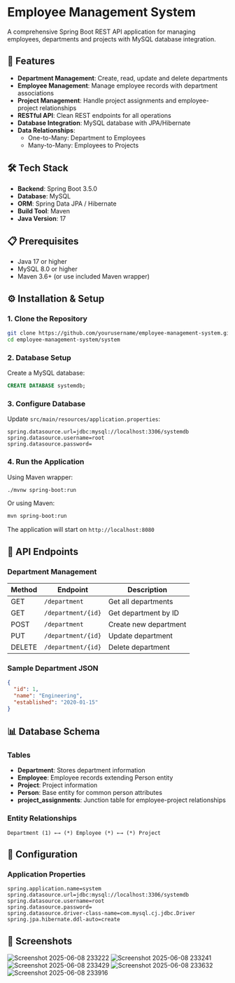 # Employee Management System

A comprehensive Spring Boot REST API application for managing employees, departments and projects with MySQL database integration.

## 🚀 Features

- **Department Management**: Create, read, update and delete departments
- **Employee Management**: Manage employee records with department associations
- **Project Management**: Handle project assignments and employee-project relationships
- **RESTful API**: Clean REST endpoints for all operations
- **Database Integration**: MySQL database with JPA/Hibernate
- **Data Relationships**: 
  - One-to-Many: Department to Employees
  - Many-to-Many: Employees to Projects

## 🛠️ Tech Stack

- **Backend**: Spring Boot 3.5.0
- **Database**: MySQL
- **ORM**: Spring Data JPA / Hibernate
- **Build Tool**: Maven
- **Java Version**: 17

## 📋 Prerequisites

- Java 17 or higher
- MySQL 8.0 or higher
- Maven 3.6+ (or use included Maven wrapper)

## ⚙️ Installation & Setup

### 1. Clone the Repository
```bash
git clone https://github.com/yourusername/employee-management-system.git
cd employee-management-system/system
```

### 2. Database Setup
Create a MySQL database:
```sql
CREATE DATABASE systemdb;
```

### 3. Configure Database
Update `src/main/resources/application.properties`:
```properties
spring.datasource.url=jdbc:mysql://localhost:3306/systemdb
spring.datasource.username=root
spring.datasource.password=
```

### 4. Run the Application
Using Maven wrapper:
```bash
./mvnw spring-boot:run
```

Or using Maven:
```bash
mvn spring-boot:run
```

The application will start on `http://localhost:8080`

## 📡 API Endpoints

### Department Management

| Method | Endpoint | Description |
|--------|----------|-------------|
| GET | `/department` | Get all departments |
| GET | `/department/{id}` | Get department by ID |
| POST | `/department` | Create new department |
| PUT | `/department/{id}` | Update department |
| DELETE | `/department/{id}` | Delete department |

### Sample Department JSON
```json
{
  "id": 1,
  "name": "Engineering",
  "established": "2020-01-15"
}
```

## 📊 Database Schema

### Tables
- **Department**: Stores department information
- **Employee**: Employee records extending Person entity
- **Project**: Project information
- **Person**: Base entity for common person attributes
- **project_assignments**: Junction table for employee-project relationships

### Entity Relationships
```
Department (1) ←→ (*) Employee (*) ←→ (*) Project
```

## 🔧 Configuration

### Application Properties
```properties
spring.application.name=system
spring.datasource.url=jdbc:mysql://localhost:3306/systemdb
spring.datasource.username=root
spring.datasource.password=
spring.datasource.driver-class-name=com.mysql.cj.jdbc.Driver
spring.jpa.hibernate.ddl-auto=create
```

## 📸 Screenshots

![Screenshot 2025-06-08 233222](https://github.com/user-attachments/assets/4012daec-6eef-43d1-9ea3-6ae6d1ce10ee)
![Screenshot 2025-06-08 233241](https://github.com/user-attachments/assets/a2fc462a-4089-45a8-8a5e-6dba9ca1c39d)
![Screenshot 2025-06-08 233429](https://github.com/user-attachments/assets/e8325ed2-7906-4b6b-bffd-d7654bb90315)
![Screenshot 2025-06-08 233632](https://github.com/user-attachments/assets/17ea4844-7625-4d06-9db0-32618178a808)
![Screenshot 2025-06-08 233916](https://github.com/user-attachments/assets/7cde9d0e-b65f-46a4-9171-392ad9e23f27)
